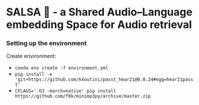 # SALSA :dancer: - a Shared Audio–Language embedding Space for Audio retrieval


### Setting up the environment

Create environment:
- `conda env create -f environment.yml`
- `pip install -e 'git+https://github.com/kkoutini/passt_hear21@0.0.24#egg=hear21passt' `
- `CFLAGS='-O3 -march=native' pip install https://github.com/f0k/minimp3py/archive/master.zip`

